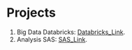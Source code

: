 # Projects

1. Big Data Databricks: [Databricks_Link](https://databricks-prod-cloudfront.cloud.databricks.com/public/4027ec902e239c93eaaa8714f173bcfc/8951764687416029/4280951593438553/452054873574686/latest.html).
2. Analysis SAS: [SAS_Link](https://databricks-prod-cloudfront.cloud.databricks.com/public/4027ec902e239c93eaaa8714f173bcfc/8951764687416029/4280951593438553/452054873574686/latest.html).
